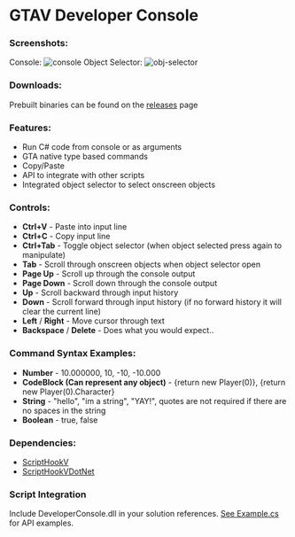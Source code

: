 ﻿# GTAV Developer Console

### Screenshots:
Console:
![console](https://cloud.githubusercontent.com/assets/1666312/8532082/c558cf36-23f9-11e5-8162-9f92386a9d9e.png)
Object Selector:
![obj-selector](https://cloud.githubusercontent.com/assets/1666312/8532083/c558a9de-23f9-11e5-91b2-f3ddcfeb4a4d.png)


### Downloads:
Prebuilt binaries can be found on the [releases](../../releases) page


### Features:

 * Run C# code from console or as arguments
 * GTA native type based commands
 * Copy/Paste
 * API to integrate with other scripts
 * Integrated object selector to select onscreen objects


### Controls:
* **Ctrl+V** - Paste into input line
* **Ctrl+C** - Copy input line
* **Ctrl+Tab** - Toggle object selector (when object selected press again to manipulate)
* **Tab** - Scroll through onscreen objects when object selector open
* **Page Up** - Scroll up through the console output
* **Page Down** - Scroll down through the console output
* **Up** - Scroll backward through input history
* **Down** - Scroll forward through input history (if no forward history it will clear the current line)
* **Left** / **Right** - Move cursor through text
* **Backspace** / **Delete** - Does what you would expect..

### Command Syntax Examples:
* **Number** - 10.000000, 10, -10, -10.000
* **CodeBlock (Can represent any object)** - {return new Player(0)}, {return new Player(0).Character}
* **String** - "hello", "im a string", "YAY!", quotes are not required if there are no spaces in the string
* **Boolean** - true, false


### Dependencies:
* [ScriptHookV](http://www.dev-c.com/gtav/scripthookv/)
* [ScriptHookVDotNet](https://github.com/crosire/scripthookvdotnet)


### Script Integration

Include DeveloperConsole.dll in your solution references. [See Example.cs](gtav_console/Example.cs) for API examples.
